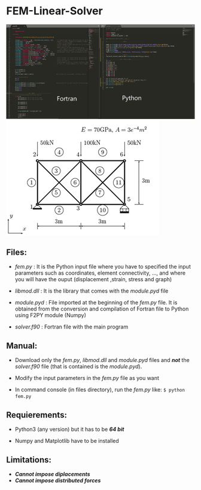 # FEM-Linear-Solver

![](https://github.com/DNezzar/FEM-Linear-Solver/blob/master/code.png)
![](https://github.com/DNezzar/FEM-Linear-Solver/blob/master/example.png)

## Files:

- *fem.py* : It is the Python input file where you have to specified the input parameters such as coordinates, element connectivity, ..., and where you will have the ouput (displacement ,strain, stress and graph)

- *libmod.dll* : It is the library that comes with the *module.pyd* file

- *module.pyd* : File imported at the beginning of the *fem.py* file. It is obtained from the conversion and compilation of Fortran file to Python using F2PY module (Numpy)

- *solver.f90* : Fortran file with the main program 

## Manual:

- Download only the *fem.py*, *libmod.dll* and *module.pyd* files and ***not*** the *solver.f90* file (that is contained is the *module.pyd*). 

- Modify the input parameters in the *fem.py* file as you want

- In command console (in files directory), run the *fem.py* like: ```$ python fem.py```

## Requierements:

- Python3 (any version) but it has to be ***64 bit***

- Numpy and Matplotlib have to be installed

## Limitations:

- ***Cannot impose diplacements***
- ***Cannot impose distributed forces***
